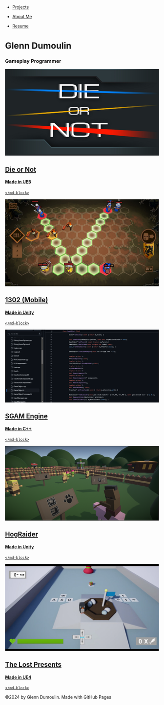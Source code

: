 <link href="./style.css" rel="stylesheet"/>
<link href="./projects.css" rel="stylesheet"/>
<script type="module" src="https://md-block.verou.me/md-block.js"></script>

<div class="nav-bar">
  <md-block>

- <a href="#" class="active">Projects</a>
- <a href="./About/">About Me</a>
- <a href="./Resume/">Resume</a>

  </md-block>
</div>

<div class="title">
  <md-block>

# Glenn Dumoulin

  </md-block>
  <h3>Gameplay Programmer</h3>
</div>

<div class="content">
  <a href="./Projects/DieOrNot/" class="project">
    <img src="./Assets/Projects/DieOrNot/Group20_DieOrNot_LG_01.jpg" alt="Die or Not game logo!" title="Die or Not">
    <md-block>

## Die or Not

#### Made in UE5

    </md-block>
  </a>
  <a href="./Projects/1302/" class="project">
    <img src="./Assets/Projects/1302/01_1302_01.jpg" alt="1302 game snapshot!" title="1302 (Mobile)">
    <md-block>

## 1302 (Mobile)

#### Made in Unity

    </md-block>
  </a>
  <a href="./Projects/SGAMEngine/" class="project">
    <img src="./Assets/Projects/SGAMEngine/SGAMEngine_GameObject.png" alt="SGAM Engine snapshot!" title="SGAM Engine">
    <md-block>

## SGAM Engine

#### Made in C++

    </md-block>
  </a>
  <a href="./Projects/HogRaider/" class="project">
    <img src="./Assets/Projects/HogRaider/2DAE15_Dumoulin_Glenn_Unity_Screenshot01.png" alt="HogRaider game snapshot!" title="HogRaider">
    <md-block>

## HogRaider

#### Made in Unity

    </md-block>
  </a>
  <a href="./Projects/TheLostPresents/" class="project">
    <img src="./Assets/Projects/TheLostPresents/TLP_Screenshot01.png" alt="The Lost Presents game snapshot!" title="The Lost Presents">
    <md-block>

## The Lost Presents

#### Made in UE4

    </md-block>
  </a>
</div>

<footer>
  <md-block>

©2024 by Glenn Dumoulin. Made with GitHub Pages

  </md-block>
</footer>

